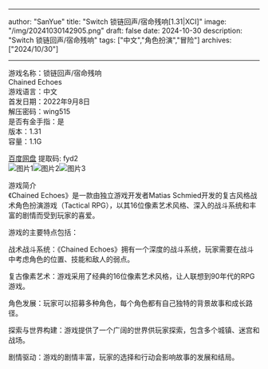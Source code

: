 
---
author: "SanYue"
title: "Switch 锁链回声/宿命残响[1.31|XCI]"
image: "/img/20241030142905.png"
draft: false
date: 2024-10-30
description: "Switch 锁链回声/宿命残响"
tags: ["中文","角色扮演","冒险"]
archives: ["2024/10/30"]

---

游戏名称：锁链回声/宿命残响   
Chained Echoes    
游戏语言：中文  
首发日期：2022年9月8日  
解压密码：wing515  
是否有金手指：是  
版本：1.31   
容量：1.1G

[百度网盘](https://pan.baidu.com/s/1KVHLSPFOUubjbkuk6WFazA) 提取码: fyd2  
![图片1](/img/cab829813ccf.jpg)![图片2](/img/fe208c2f083.jpg)![图片3](/img/2152fa16493a1.jpg)  

游戏简介  
《Chained Echoes》是一款由独立游戏开发者Matias Schmied开发的复古风格战术角色扮演游戏（Tactical RPG），以其16位像素艺术风格、深入的战斗系统和丰富的剧情而受到玩家的喜爱。

游戏的主要特点包括：

战术战斗系统：《Chained Echoes》拥有一个深度的战斗系统，玩家需要在战斗中考虑角色的位置、技能和敌人的弱点。

复古像素艺术：游戏采用了经典的16位像素艺术风格，让人联想到90年代的RPG游戏。

角色发展：玩家可以招募多种角色，每个角色都有自己独特的背景故事和成长路径。

探索与世界构建：游戏提供了一个广阔的世界供玩家探索，包含多个城镇、迷宫和战场。

剧情驱动：游戏的剧情丰富，玩家的选择和行动会影响故事的发展和结局。
